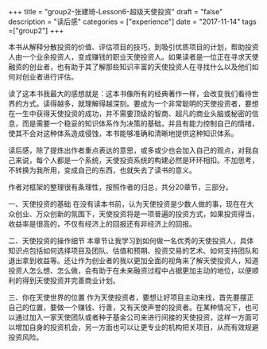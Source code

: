 +++
title = "group2-张建琦-Lesson6-超级天使投资"
draft = "false"
description = "读后感"
categories = ["experience"]
date = "2017-11-14"
tags =["group2"]
+++

本书从解释分散投资的价值、评估项目的技巧，到吸引优质项目的计划，帮助投资人由一个业余投资人，变成赚钱的职业天使投资人。如果读者是一位正在寻求天使融资的创业者，也有助于其了解那些知识丰富的天使投资人在寻找什么以及他们如何对创业者进行评估。

读了这本书我最大的感想就是：这本书像所有的经典著作一样，会改变我们看待世界的方式。读得越多，就理解得越深刻。要成为一个非常聪明的天使投资者，要想在一生中获得天使投资的成功，并不需要顶级的智商、超凡的商业头脑或秘密的信息，而是需要一个稳妥的知识体系作为决策的基础，并且有能力控制自己的情绪，使其不会对这种体系造成侵蚀，本书能够准确和清晰地提供这种知识体系。

读后感，除了提炼出作者重点表达的意思，或多或少也会加入自己的观点，对我自己来说，每个人都是一个系统，天使投资系统的构建必然是环环相扣。不加思考，不转换为我所用，变成自己的东西，也就失去了读书的意义。

作者对框架的整理很有条理性，按照作者的归总，共分20章节，三部分。

一、天使投资的基础
在没有读本书前，认为天使投资是少数人做的事，现在在大众创业、万众创新的氛围下，天使投资将是一项普遍的投资方式，如果投资得当，收益率是很高的，不仅有经济上的回报还有非经济上的回报。

二、天使投资的操作细节
本章节让我学习到如何做一名优秀的天使投资人，具体知识点包括如何选择项目及团队、估值和预期、投资交易的艺术、如何支持团队和退出拿到收益等。还让作为创业者的我以更加全面的视角来了解天使投资人，知道投资人怎么想、怎么做，会有助于在未来融资过程中占据更加主动的地位，以便顺利的得到天使投资并完善商业计划。

三、你在天使世界的位置
作为天使投资者，要想让好项目主动来找，首先要摆正自己的位置，要做一个赚钱、行善，又有天使声誉的投资者。在某种情况下，也可以通过加入一家天使团队或者种子基金公司来进行间接的天使投资，这样一方面可以增加自身的投资机会，另一方面也可以让更专业的机构把关项目，从而有效规避投资风险。
